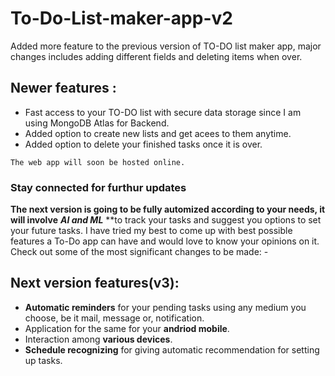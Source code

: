 # To-Do-List-maker-app-v2
Added more feature to the previous version of TO-DO list maker app, major changes includes adding different fields and deleting items when over.

## Newer features : 
* Fast access to your TO-DO list with secure data storage since I am using MongoDB Atlas for Backend.
* Added option to create new lists and get acees to them anytime.
* Added option to delete your finished tasks once it is over.

` The web app will soon be hosted online. `
### Stay connected for furthur updates 

**The next version is going to be fully automized according to your needs, it will involve** ***AI and ML*** **to track your tasks and suggest you options to set your future tasks. 
I have tried my best to come up with best possible features a To-Do app can have and would love to know your opinions on it.
Check out some of the most significant changes to be made: -

## Next version features(v3):
* **Automatic reminders** for your pending tasks using any medium you choose, be it mail, message or, notification.
* Application for the same for your **andriod mobile**.
* Interaction among **various devices**.
* **Schedule recognizing** for giving automatic recommendation for setting up tasks.

